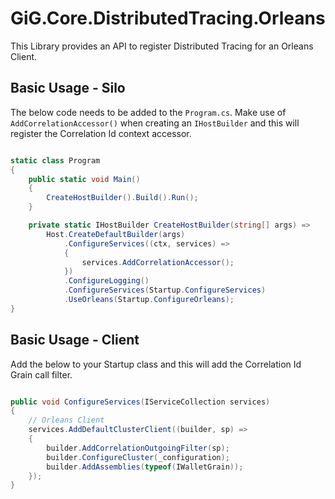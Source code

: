 ﻿# GiG.Core.DistributedTracing.Orleans

This Library provides an API to register Distributed Tracing for an Orleans Client.

## Basic Usage - Silo

The below code needs to be added to the `Program.cs`. Make use of `AddCorrelationAccessor()` when creating an `IHostBuilder` and this will register the Correlation Id context accessor.

```csharp

static class Program
{
    public static void Main()
    {
        CreateHostBuilder().Build().Run();
    }

    private static IHostBuilder CreateHostBuilder(string[] args) =>
        Host.CreateDefaultBuilder(args)
            .ConfigureServices((ctx, services) => 
            {
                services.AddCorrelationAccessor();
            })
            .ConfigureLogging()
            .ConfigureServices(Startup.ConfigureServices)
            .UseOrleans(Startup.ConfigureOrleans);
}

```

## Basic Usage - Client

Add the below to your Startup class and this will add the Correlation Id Grain call filter.

```csharp

public void ConfigureServices(IServiceCollection services)
{
    // Orleans Client
    services.AddDefaultClusterClient((builder, sp) =>
    {
        builder.AddCorrelationOutgoingFilter(sp);
        builder.ConfigureCluster(_configuration);
        builder.AddAssemblies(typeof(IWalletGrain));
    });
}

```